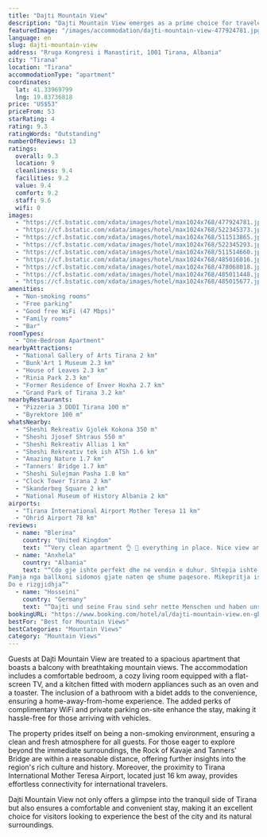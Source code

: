 ```yaml
---
title: "Dajti Mountain View"
description: "Dajti Mountain View emerges as a prime choice for travelers seeking a serene retreat in the heart of Tirana, mere kilometers away from the city's historical and natural landmarks."
featuredImage: "/images/accommodation/dajti-mountain-view-477924781.jpg"
language: en
slug: dajti-mountain-view
address: "Rruga Kongresi i Manastirit, 1001 Tirana, Albania"
city: "Tirana"
location: "Tirana"
accommodationType: "apartment"
coordinates:
  lat: 41.33969799
  lng: 19.83736818
price: "US$53"
priceFrom: 53
starRating: 4
rating: 9.3
ratingWords: "Outstanding"
numberOfReviews: 13
ratings:
  overall: 9.3
  location: 9
  cleanliness: 9.4
  facilities: 9.2
  value: 9.4
  comfort: 9.2
  staff: 9.6
  wifi: 0
images:
  - "https://cf.bstatic.com/xdata/images/hotel/max1024x768/477924781.jpg?k=36b3fdc79c9a7e8dd7472b39645098fd8ddffadbf3b9caf7159ca5796b8684d1&o=&hp=1"
  - "https://cf.bstatic.com/xdata/images/hotel/max1024x768/522345373.jpg?k=edb1d6e35ac18ac2cb27c39b03b156d82e27385ac012bedbb8794511af44204a&o=&hp=1"
  - "https://cf.bstatic.com/xdata/images/hotel/max1024x768/511513865.jpg?k=40548cab2ba9098ef49a44b3ce9a14f1c314bfa9f019a0cbba8385ad8bfcbc09&o=&hp=1"
  - "https://cf.bstatic.com/xdata/images/hotel/max1024x768/522345293.jpg?k=a7482bf1d9c1ec513b104db61bfa838f78ac971def5460defd0f88bad3ccf546&o=&hp=1"
  - "https://cf.bstatic.com/xdata/images/hotel/max1024x768/511514660.jpg?k=59c0924ac2d74e9c1ec7ee247ff398d6165963b194baf1b148936aba40f42652&o=&hp=1"
  - "https://cf.bstatic.com/xdata/images/hotel/max1024x768/485016016.jpg?k=71ebff265d9645142ebaad1fc785ec595787afe413ddc8b6e6355d2de26c3e13&o=&hp=1"
  - "https://cf.bstatic.com/xdata/images/hotel/max1024x768/478068018.jpg?k=7723388b92ac27e5791bf85dec50532896560f9727b42624f632f36e916b2f32&o=&hp=1"
  - "https://cf.bstatic.com/xdata/images/hotel/max1024x768/485011448.jpg?k=1f246962087ebd4b307d0202221e4379ded3ffa7dcbe6959bcaf913a6d28aaa2&o=&hp=1"
  - "https://cf.bstatic.com/xdata/images/hotel/max1024x768/485015677.jpg?k=b4f48e73d6b8c89ac936f1e5dcf977e50c242bc2888c858c3029b3dc71c71d4d&o=&hp=1"
amenities:
  - "Non-smoking rooms"
  - "Free parking"
  - "Good free WiFi (47 Mbps)"
  - "Family rooms"
  - "Bar"
roomTypes:
  - "One-Bedroom Apartment"
nearbyAttractions:
  - "National Gallery of Arts Tirana 2 km"
  - "Bunk'Art 1 Museum 2.3 km"
  - "House of Leaves 2.3 km"
  - "Rinia Park 2.3 km"
  - "Former Residence of Enver Hoxha 2.7 km"
  - "Grand Park of Tirana 3.2 km"
nearbyRestaurants:
  - "Pizzeria 3 DDDI Tirana 100 m"
  - "Byrektore 100 m"
whatsNearby:
  - "Sheshi Rekreativ Gjolek Kokona 350 m"
  - "Sheshi Jjosef Shtraus 550 m"
  - "Sheshi Rekreativ Allias 1 km"
  - "Sheshi Rekreativ tek ish ATSh 1.6 km"
  - "Amazing Nature 1.7 km"
  - "Tanners' Bridge 1.7 km"
  - "Sheshi Sulejman Pasha 1.8 km"
  - "Clock Tower Tirana 2 km"
  - "Skanderbeg Square 2 km"
  - "National Museum of History Albania 2 km"
airports:
  - "Tirana International Airport Mother Teresa 11 km"
  - "Ohrid Airport 78 km"
reviews:
  - name: "Blerina"
    country: "United Kingdom"
    text: "“Very clean apartment 👌 🙌 everything in place. Nice view and warm inside. Very friendly, polite and professional service.”"
  - name: "Anxhela"
    country: "Albania"
    text: "“Cdo gje ishte perfekt dhe ne vendin e duhur. Shtepia ishte shume e paster dhe kishte cdo gje te nevojshme brenda.
Pamja nga ballkoni sidomos gjate naten qe shume paqesore. Mikepritja ishte shume e mire dhe ne u kenaqem.
Do e rizgjidhja”"
  - name: "Hosseini"
    country: "Germany"
    text: "“Dajti und seine Frau sind sehr nette Menschen und haben uns sehr geholfen. Sie haben uns alles gezeigt. Sie haben uns ein sehr gutes Taxi vorgestellt, das sehr günstig, sauber und neu war. Vor dem Haus gibt es eine Bar und ein Restaurant, die wir...”"
bookingURL: "https://www.booking.com/hotel/al/dajti-mountain-view.en-gb.html?aid=8035640"
bestFor: "Best for Mountain Views"
bestCategories: "Mountain Views"
category: "Mountain Views"
---
```


Guests at Dajti Mountain View are treated to a spacious apartment that boasts a balcony with breathtaking mountain views. The accommodation includes a comfortable bedroom, a cozy living room equipped with a flat-screen TV, and a kitchen fitted with modern appliances such as an oven and a toaster. The inclusion of a bathroom with a bidet adds to the convenience, ensuring a home-away-from-home experience. The added perks of complimentary WiFi and private parking on-site enhance the stay, making it hassle-free for those arriving with vehicles.

The property prides itself on being a non-smoking environment, ensuring a clean and fresh atmosphere for all guests. For those eager to explore beyond the immediate surroundings, the Rock of Kavaje and Tanners' Bridge are within a reasonable distance, offering further insights into the region's rich culture and history. Moreover, the proximity to Tirana International Mother Teresa Airport, located just 16 km away, provides effortless connectivity for international travelers.

Dajti Mountain View not only offers a glimpse into the tranquil side of Tirana but also ensures a comfortable and convenient stay, making it an excellent choice for visitors looking to experience the best of the city and its natural surroundings.